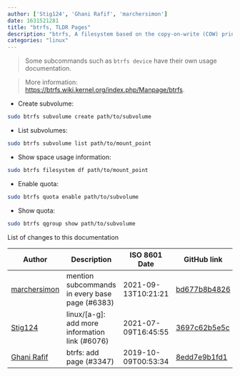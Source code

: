 ```yaml
---
author: ['Stig124', 'Ghani Rafif', 'marchersimon']
date: 1631521281
title: "btrfs, TLDR Pages"
description: "btrfs, A filesystem based on the copy-on-write (COW) principle for Linux."
categories: "linux"
---
```

> Some subcommands such as `btrfs device` have their own usage documentation.

> More information: <https://btrfs.wiki.kernel.org/index.php/Manpage/btrfs>.

- Create subvolume:

```bash
sudo btrfs subvolume create path/to/subvolume
```

- List subvolumes:

```bash
sudo btrfs subvolume list path/to/mount_point
```

- Show space usage information:

```bash
sudo btrfs filesystem df path/to/mount_point
```

- Enable quota:

```bash
sudo btrfs quota enable path/to/subvolume
```

- Show quota:

```bash
sudo btrfs qgroup show path/to/subvolume
```
List of changes to this documentation


Author | Description | ISO 8601 Date | GitHub link
------|-----|-----|-----
[marchersimon](mailto:50295997+marchersimon@users.noreply.github.com) | mention subcommands in every base page (#6383) | 2021-09-13T10:21:21 | [bd677b8b4826](https://github.com/tldr-pages/tldr/commit/bd677b8b48260e301fb99fea794f4dc1458d1562)
[Stig124](mailto:stigpro@outlook.fr) | linux/[a-g]: add more information link (#6076) | 2021-07-09T16:45:55 | [3697c62b5e5c](https://github.com/tldr-pages/tldr/commit/3697c62b5e5cd9bae7a99c591cb81d1ddcfbf792)
[Ghani Rafif](mailto:ghani.rafif.2112@gmail.com) | btrfs: add page (#3347) | 2019-10-09T00:53:34 | [8edd7e9b1fd1](https://github.com/tldr-pages/tldr/commit/8edd7e9b1fd13b6c5561409ac04709575ed55783)

